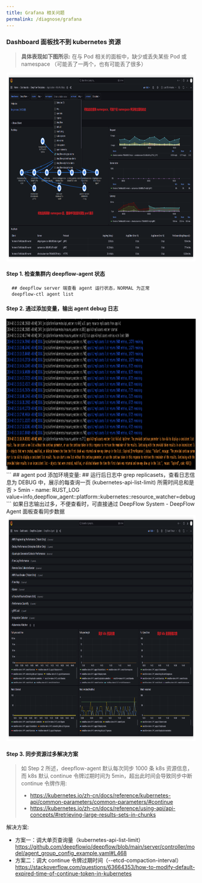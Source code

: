 ```yaml
---
title: Grafana 相关问题
permalink: /diagnose/grafana
---
```


### Dashboard 面板找不到 kubernetes 资源
> **具体表现如下图所示:** 在与 Pod 相关的面板中，缺少或丢失某些 Pod 或 namespace （可能丢了一两个，也有可能丢了很多）
<!-- -->
<img src="./imgs/grafana_not_found_k8s_resources.png" width="800" height="500">

#### Step 1. 检查集群内 deepflow-agent 状态
```
  ## deepflow server 端查看 agent 运行状态，NORMAL 为正常
  deepflow-ctl agent list
```

#### Step 2. 通过添加变量，输出 agent debug 日志
<img src="./imgs/deepflow_agent_debug_log.png" width="1200" height="400">
<!-- -->
```
  ## agent pod 添加环境变量:
  ## 运行后日志中 grep replicasets，查看日志信息为 DEBUG 中，展示的每查询一页 (kubernetes-api-list-limit) 所需时间总和是否 > 5min
      - name: RUST_LOG
        value=info,deepflow_agent::platform::kubernetes::resource_watcher=debug
```
<!-- -->
如果日志输出过多，不便查看时，可直接通过 DeepFlow System - DeepFlow Agent 面板查看同步数据
<img src="./imgs/deepflow_agent_sync_k8s_resources.png" width="900" height="600">

#### Step 3. 同步资源过多解决方案
> 如 Step 2 所述，deepflow-agent 默认每次同步 1000 条 k8s 资源信息，而 k8s 默认 continue 令牌过期时间为 5min，超出此时间会导致同步中断
> continue 令牌作用:
> - https://kubernetes.io/zh-cn/docs/reference/kubernetes-api/common-parameters/common-parameters/#continue
> - https://kubernetes.io/zh-cn/docs/reference/using-api/api-concepts/#retrieving-large-results-sets-in-chunks
<!-- -->
解决方案:
  - 方案一：调大单页查询量（kubernetes-api-list-limit）
  https://github.com/deepflowio/deepflow/blob/main/server/controller/model/agent_group_config_example.yaml#L468
  - 方案二：调大 continue 令牌过期时间（--etcd-compaction-interval）
  https://stackoverflow.com/questions/63664353/how-to-modify-default-expired-time-of-continue-token-in-kubernetes